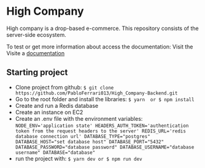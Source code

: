 # High Company

High company is a drop-based e-commerce. This repository consists of the server-side ecosystem.

To test or get more information about access the documentation:
Visit the Visite a [documentation](https://high-company.herokuapp.com/docs/)

## Starting project

- Clone project from github:
`
$ git clone https://github.com/PabloFerrari013/High_Company-Backend.git
`
- Go to the root folder and install the libraries: 
`
$ yarn 
or
$ npm install
`
- Create and run a Redis database
- Create an instance on EC2
- Create an .env file with the environment variables:
`
NODE_ENV='application state'
HEADERS_AUTH_TOKEN='authentication token from the request headers to the server'
REDIS_URL='redis database connection url'
DATABASE_TYPE="postgres"
DATABASE_HOST="set database host"
DATABASE_PORT="5432"
DATABASE_PASSWORD="database password"
DATABASE_USERNAME="database username"
DATABASE="database"
`
- run the project with:
`
$ yarn dev
or
$ npm run dev
`
